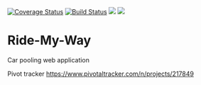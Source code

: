 [![Coverage Status](https://coveralls.io/repos/github/Dygn/Ride-My-Way/badge.svg?branch=master)](https://coveralls.io/github/Dygn/Ride-My-Way?branch=master)
[![Build Status](https://travis-ci.org/Dygn/Ride-My-Way.svg?branch=ft_API_test_fetchall_rides)](https://travis-ci.org/Dygn/Ride-My-Way)
<a href="https://codeclimate.com/github/Dygn/Ride-My-Way/test_coverage"><img src="https://api.codeclimate.com/v1/badges/6f6bf67aa1748353d433/test_coverage" /></a>
<a href="https://codeclimate.com/github/Dygn/Ride-My-Way/maintainability"><img src="https://api.codeclimate.com/v1/badges/6f6bf67aa1748353d433/maintainability" /></a>
# Ride-My-Way
Car pooling  web application


Pivot tracker https://www.pivotaltracker.com/n/projects/217849
